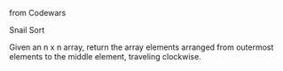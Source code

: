 from Codewars

Snail Sort

Given an n x n array, return the array elements arranged from outermost elements to the middle element, traveling clockwise.
